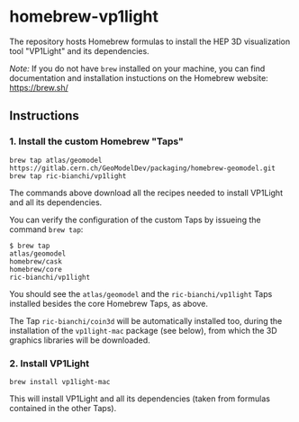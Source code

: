 # homebrew-vp1light

The repository hosts Homebrew formulas to install the HEP 3D visualization tool "VP1Light" and its dependencies.

_Note:_ If you do not have `brew` installed on your machine, you can find documentation and installation instuctions on the Homebrew website: <https://brew.sh/>


## Instructions

### 1. Install the custom Homebrew "Taps"

```
brew tap atlas/geomodel https://gitlab.cern.ch/GeoModelDev/packaging/homebrew-geomodel.git
brew tap ric-bianchi/vp1light 
```

The commands above download all the recipes needed to install VP1Light and all its dependencies. 

You can verify the configuration of the custom Taps by issueing the command `brew tap`:

```
$ brew tap
atlas/geomodel
homebrew/cask
homebrew/core
ric-bianchi/vp1light
```

You should see the `atlas/geomodel` and the `ric-bianchi/vp1light` Taps installed besides the core Homebrew Taps, as above.

The Tap `ric-bianchi/coin3d` will be automatically installed too, during the installation of the `vp1light-mac` package (see below), from which the 3D graphics libraries will be downloaded.

### 2. Install VP1Light

```
brew install vp1light-mac
```

This will install VP1Light and all its dependencies (taken from formulas contained in the other Taps).
